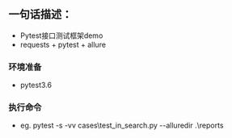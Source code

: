 ## 一句话描述：
* Pytest接口测试框架demo
* requests + pytest + allure
### 环境准备
* pytest3.6
### 执行命令
* eg. pytest -s -vv cases\test_in_search.py --alluredir .\reports